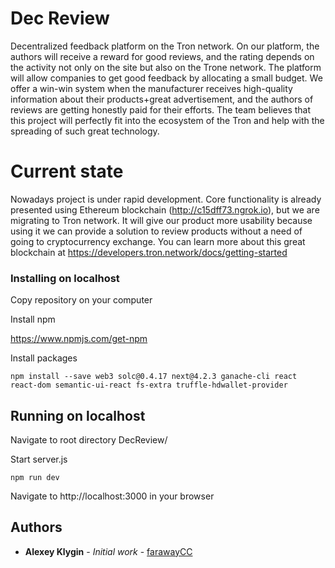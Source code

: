 # Dec Review

  Decentralized feedback platform on the Tron network. On our platform, the authors will receive a reward for good reviews, and the rating depends on the activity not only on the site but also on the Trone network.
  The platform will allow companies to get good feedback by allocating a small budget. We offer a win-win system when the manufacturer receives high-quality information about their products+great advertisement, and the authors of reviews are getting honestly paid for their efforts. The team believes that this project will perfectly fit into the ecosystem of the Tron and help with the spreading of such great technology.

# Current state

Nowadays project is under rapid development. Core functionality is already presented using Ethereum blockchain (http://c15dff73.ngrok.io), but we are migrating to Tron network. It will give our product more usability because using it we can provide a solution to review products without a need of going to cryptocurrency exchange. You can learn more about this great blockchain at https://developers.tron.network/docs/getting-started 

### Installing on localhost

Copy repository on your computer

Install npm

https://www.npmjs.com/get-npm


Install packages

```
npm install --save web3 solc@0.4.17 next@4.2.3 ganache-cli react react-dom semantic-ui-react fs-extra truffle-hdwallet-provider
```

## Running on localhost

Navigate to root directory DecReview/

Start server.js

```
npm run dev
```

Navigate to http://localhost:3000 in your browser

## Authors

* **Alexey Klygin** - *Initial work* - [farawayCC](https://github.com/farawayCC)
